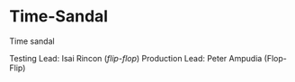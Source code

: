 # Time-Sandal
Time sandal


Testing Lead: Isai Rincon (*flip-flop*)
Production Lead: Peter Ampudia  (Flop-Flip)